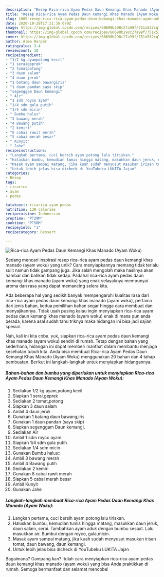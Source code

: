 ```yaml
---
description: "Resep Rica-rica Ayam Pedas Daun Kemangi Khas Manado (Ayam Woku) Anti Gagal"
title: "Resep Rica-rica Ayam Pedas Daun Kemangi Khas Manado (Ayam Woku) Anti Gagal"
slug: 1005-resep-rica-rica-ayam-pedas-daun-kemangi-khas-manado-ayam-woku-anti-gagal
date: 2020-10-28T17:31:36.679Z
image: https://img-global.cpcdn.com/recipes/60690b298c27a99f/751x532cq70/rica-rica-ayam-pedas-daun-kemangi-khas-manado-ayam-woku-foto-resep-utama.jpg
thumbnail: https://img-global.cpcdn.com/recipes/60690b298c27a99f/751x532cq70/rica-rica-ayam-pedas-daun-kemangi-khas-manado-ayam-woku-foto-resep-utama.jpg
cover: https://img-global.cpcdn.com/recipes/60690b298c27a99f/751x532cq70/rica-rica-ayam-pedas-daun-kemangi-khas-manado-ayam-woku-foto-resep-utama.jpg
author: Alma Harper
ratingvalue: 3.4
reviewcount: 10
recipeingredient:
- "1/2 kg ayampotong kecil"
- "1 seraigeprek"
- "2 tomatpotong"
- "3 daun salam"
- "4 daun jeruk"
- "1 batang daun bawangiris"
- "1 daun pandan saya skip"
- "segenggam Daun kemangi"
- " Air"
- "1 sdm royco ayam"
- "1/4 sdm gula putih"
- "1/4 sdm micin"
- " Bumbu halus"
- "3 bawang merah"
- "4 Bawang putih"
- "2 kemiri"
- "8 cabai rawit merah"
- "5 cabai merah besar"
- " Kunyit"
- " Jahe"
recipeinstructions:
- "Langkah pertama, cuci bersih ayam potong lalu tiriskan."
- "Haluskan bumbu, kemudian tumis hingga matang, masukkan daun jeruk, daun salam, serai. Tambahkan ayam aduk dengan bumbu sesaat. Lalu masukkan air. Bumbui dengan royco, gula,micin."
- "Masak ayam sampai matang, jika kuah sudah menyusut masukan irisan tomat, daun bawang, daun kemangi."
- "Untuk lebih jelas bisa dicheck di YouTubeku LUKITA Jajan"
categories:
- Resep
tags:
- ricarica
- ayam
- pedas

katakunci: ricarica ayam pedas 
nutrition: 139 calories
recipecuisine: Indonesian
preptime: "PT29M"
cooktime: "PT50M"
recipeyield: "1"
recipecategory: Dessert

---
```



![Rica-rica Ayam Pedas Daun Kemangi Khas Manado (Ayam Woku)](https://img-global.cpcdn.com/recipes/60690b298c27a99f/751x532cq70/rica-rica-ayam-pedas-daun-kemangi-khas-manado-ayam-woku-foto-resep-utama.jpg)

Sedang mencari inspirasi resep rica-rica ayam pedas daun kemangi khas manado (ayam woku) yang unik? Cara menyiapkannya memang tidak terlalu sulit namun tidak gampang juga. Jika salah mengolah maka hasilnya akan hambar dan bahkan tidak sedap. Padahal rica-rica ayam pedas daun kemangi khas manado (ayam woku) yang enak selayaknya mempunyai aroma dan rasa yang dapat memancing selera kita.



Ada beberapa hal yang sedikit banyak mempengaruhi kualitas rasa dari rica-rica ayam pedas daun kemangi khas manado (ayam woku), pertama dari jenis bahan, kedua pemilihan bahan segar hingga cara membuat dan menyajikannya. Tidak usah pusing kalau ingin menyiapkan rica-rica ayam pedas daun kemangi khas manado (ayam woku) enak di mana pun anda berada, karena asal sudah tahu triknya maka hidangan ini bisa jadi sajian spesial.


Nah, kali ini kita coba, yuk, siapkan rica-rica ayam pedas daun kemangi khas manado (ayam woku) sendiri di rumah. Tetap dengan bahan yang sederhana, hidangan ini dapat memberi manfaat dalam membantu menjaga kesehatan tubuh kita. Anda bisa membuat Rica-rica Ayam Pedas Daun Kemangi Khas Manado (Ayam Woku) menggunakan 20 bahan dan 4 tahap pembuatan. Berikut ini langkah-langkah untuk menyiapkan hidangannya.

<!--inarticleads1-->

##### Bahan-bahan dan bumbu yang diperlukan untuk menyiapkan Rica-rica Ayam Pedas Daun Kemangi Khas Manado (Ayam Woku):

1. Sediakan 1/2 kg ayam,potong kecil
1. Siapkan 1 serai,geprek
1. Sediakan 2 tomat,potong
1. Siapkan 3 daun salam
1. Ambil 4 daun jeruk
1. Gunakan 1 batang daun bawang,iris
1. Gunakan 1 daun pandan (saya skip)
1. Siapkan segenggam Daun kemangi,
1. Sediakan  Air
1. Ambil 1 sdm royco ayam
1. Siapkan 1/4 sdm gula putih
1. Sediakan 1/4 sdm micin
1. Gunakan  Bumbu halus::
1. Ambil 3 bawang merah
1. Ambil 4 Bawang putih
1. Sediakan 2 kemiri
1. Gunakan 8 cabai rawit merah
1. Siapkan 5 cabai merah besar
1. Ambil  Kunyit
1. Gunakan  Jahe




<!--inarticleads2-->

##### Langkah-langkah membuat Rica-rica Ayam Pedas Daun Kemangi Khas Manado (Ayam Woku):

1. Langkah pertama, cuci bersih ayam potong lalu tiriskan.
1. Haluskan bumbu, kemudian tumis hingga matang, masukkan daun jeruk, daun salam, serai. Tambahkan ayam aduk dengan bumbu sesaat. Lalu masukkan air. Bumbui dengan royco, gula,micin.
1. Masak ayam sampai matang, jika kuah sudah menyusut masukan irisan tomat, daun bawang, daun kemangi.
1. Untuk lebih jelas bisa dicheck di YouTubeku LUKITA Jajan




Bagaimana? Gampang kan? Itulah cara menyiapkan rica-rica ayam pedas daun kemangi khas manado (ayam woku) yang bisa Anda praktikkan di rumah. Semoga bermanfaat dan selamat mencoba!

